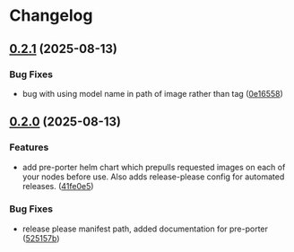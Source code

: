 # Changelog

## [0.2.1](https://github.com/doublewordai/bit-harbor/compare/v0.2.0...v0.2.1) (2025-08-13)


### Bug Fixes

* bug with using model name in path of image rather than tag ([0e16558](https://github.com/doublewordai/bit-harbor/commit/0e1655830648f212cf82524b32348eb9e90e3035))

## [0.2.0](https://github.com/doublewordai/bit-harbor/compare/v0.1.0...v0.2.0) (2025-08-13)


### Features

* add pre-porter helm chart which prepulls requested images on each of your nodes before use. Also adds release-please config for automated releases. ([41fe0e5](https://github.com/doublewordai/bit-harbor/commit/41fe0e51e4c926357b0bbd2f1fd5fb09671729c1))


### Bug Fixes

* release please manifest path, added documentation for pre-porter ([525157b](https://github.com/doublewordai/bit-harbor/commit/525157b43a5ad9ba14e7bf2d3a477efbb3526dfc))
